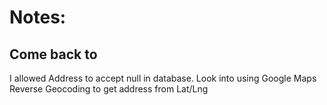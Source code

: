# Notes:

## Come back to
I allowed Address to accept null in database. Look into using
Google Maps Reverse Geocoding to get address from Lat/Lng
